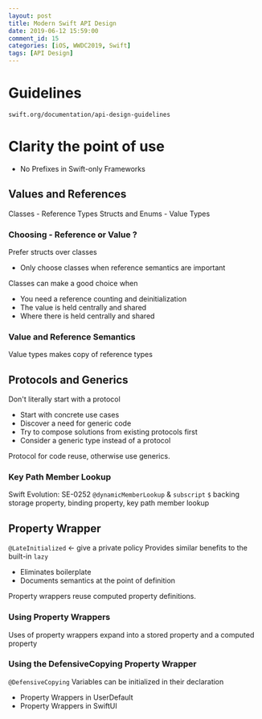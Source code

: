```yaml
---
layout: post
title: Modern Swift API Design
date: 2019-06-12 15:59:00
comment_id: 15
categories: [iOS, WWDC2019, Swift]
tags: [API Design]
---
```


# Guidelines
`swift.org/documentation/api-design-guidelines`

# Clarity the point of use

- No Prefixes in Swift-only Frameworks

## Values and References

Classes - Reference Types
Structs and Enums - Value Types

### Choosing - Reference or Value ?

Prefer structs over classes

- Only choose classes when reference semantics are important

Classes can make a good choice when

- You need a reference counting and deinitialization
- The value is held centrally and shared
- Where there is held centrally and shared

### Value and Reference Semantics

Value types makes copy of reference types

## Protocols and Generics

Don't literally start with a protocol

- Start with concrete use cases
- Discover a need for generic code
- Try to compose solutions from existing protocols first
- Consider a generic type instead of a protocol

Protocol for code reuse, otherwise use generics.

### Key Path Member Lookup

Swift Evolution: SE-0252
`@dynamicMemberLookup` & `subscript`
`$` backing storage property, binding property, key path member lookup

## Property Wrapper

`@LateInitialized` <- give a private policy
Provides similar benefits to the built-in `lazy`

- Eliminates boilerplate
- Documents semantics at the point of definition

Property wrappers reuse computed property definitions.

### Using Property Wrappers

Uses of property wrappers expand into a stored property and a computed property

### Using the DefensiveCopying Property Wrapper

`@DefensiveCopying` Variables can be initialized in their declaration

- Property Wrappers in UserDefault
- Property Wrappers in SwiftUI
